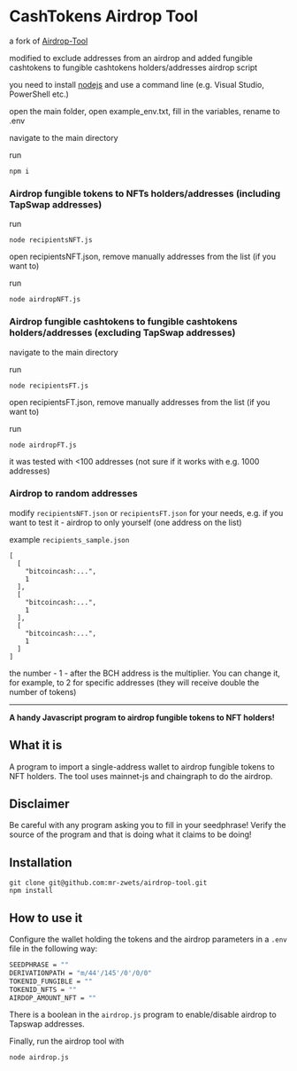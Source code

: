 # CashTokens Airdrop Tool

a fork of [Airdrop-Tool](https://github.com/mr-zwets/airdrop-tool)

modified to exclude addresses from an airdrop and added fungible cashtokens to fungible cashtokens holders/addresses airdrop script

you need to install [nodejs](https://nodejs.org) and use a command line (e.g. Visual Studio, PowerShell etc.)

open the main folder, open example_env.txt, fill in the variables, rename to .env

navigate to the main directory

run

`npm i`

### Airdrop fungible tokens to NFTs holders/addresses (including TapSwap addresses)

run

`node recipientsNFT.js`

open recipientsNFT.json, remove manually addresses from the list (if you want to)

run

`node airdropNFT.js`

### Airdrop fungible cashtokens to fungible cashtokens holders/addresses (excluding TapSwap addresses)

navigate to the main directory

run

`node recipientsFT.js`

open recipientsFT.json, remove manually addresses from the list (if you want to)

run

`node airdropFT.js`

it was tested with <100 addresses (not sure if it works with e.g. 1000 addresses)

### Airdrop to random addresses

modify `recipientsNFT.json` or `recipientsFT.json` for your needs, e.g. if you want to test it - airdrop to only yourself (one address on the list)

example `recipients_sample.json`

```
[
  [
    "bitcoincash:...",
    1
  ],
  [
    "bitcoincash:...",
    1
  ],
  [
    "bitcoincash:...",
    1
  ]
]
```

the number - 1 - after the BCH address is the multiplier. You can change it, for example, to 2 for specific addresses (they will receive double the number of tokens)


---

**A handy Javascript program to airdrop fungible tokens to NFT holders!**

## What it is

A program to import a single-address wallet to airdrop fungible tokens to NFT holders.
The tool uses mainnet-js and chaingraph to do the airdrop.

## Disclaimer

Be careful with any program asking you to fill in your seedphrase!
Verify the source of the program and that is doing what it claims to be doing!

## Installation

```
git clone git@github.com:mr-zwets/airdrop-tool.git
npm install
```

## How to use it

Configure the wallet holding the tokens and the airdrop parameters in a `.env` file in the following way:

```bash
SEEDPHRASE = ""
DERIVATIONPATH = "m/44'/145'/0'/0/0"
TOKENID_FUNGIBLE = ""
TOKENID_NFTS = ""
AIRDOP_AMOUNT_NFT = ""
```

There is a boolean in the `airdrop.js` program to enable/disable airdrop to Tapswap addresses.

Finally, run the airdrop tool with

```
node airdrop.js
```